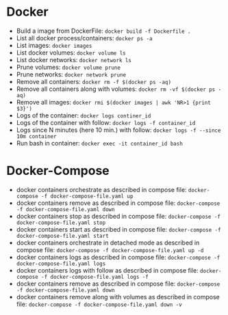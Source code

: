 # Docker

- Build a image from DockerFile: `docker build -f Dockerfile .`
- List all docker process/containers: `docker ps -a`
- List images: `docker images`
- List docker volumes: `docker volume ls`
- List docker networks: `docker network ls`
- Prune volumes: `docker volume prune`
- Prune networks: `docker network prune`
- Remove all containers: `docker rm -f $(docker ps -aq)`
- Remove all containers along with volumes: `docker rm -vf $(docker ps -aq)`
- Remove all images: `docker rmi $(docker images | awk 'NR>1 {print $3}')`
- Logs of the container: `docker logs continer_id`
- Logs of the container with follow: `docker logs -f container_id`
- Logs since N minutes (here 10 min.) with follow: `docker logs -f --since 10m container`
- Run bash in container: `docker exec -it container_id bash`

# Docker-Compose

- docker containers orchestrate as described in compose file: `docker-compose -f docker-compose-file.yaml up`
- docker containers remove as described in compose file: `docker-compose -f docker-compose-file.yaml down`
- docker containers stop as described in compose file: `docker-compose -f docker-compose-file.yaml stop`
- docker containers start as described in compose file: `docker-compose -f docker-compose-file.yaml start`
- docker containers orchestrate in detached mode as described in compose file: `docker-compose -f docker-compose-file.yaml up -d`
- docker containers logs as described in compose file: `docker-compose -f docker-compose-file.yaml logs`
- docker containers logs with follow as described in compose file: `docker-compose -f docker-compose-file.yaml logs -f`
- docker containers remove as described in compose file: `docker-compose -f docker-compose-file.yaml down`
- docker containers remove along with volumes as described in compose file: `docker-compose -f docker-compose-file.yaml down -v`
